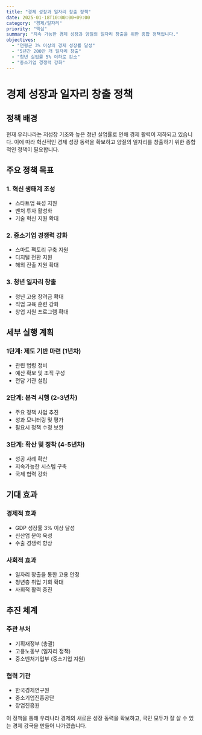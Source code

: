 ```yaml
---
title: "경제 성장과 일자리 창출 정책"
date: 2025-01-18T10:00:00+09:00
category: "경제/일자리"
priority: "핵심"
summary: "지속 가능한 경제 성장과 양질의 일자리 창출을 위한 종합 정책입니다."
objectives:
  - "연평균 3% 이상의 경제 성장률 달성"
  - "5년간 200만 개 일자리 창출"
  - "청년 실업률 5% 이하로 감소"
  - "중소기업 경쟁력 강화"
---
```


# 경제 성장과 일자리 창출 정책

## 정책 배경

현재 우리나라는 저성장 기조와 높은 청년 실업률로 인해 경제 활력이 저하되고 있습니다. 이에 따라 혁신적인 경제 성장 동력을 확보하고 양질의 일자리를 창출하기 위한 종합적인 정책이 필요합니다.

## 주요 정책 목표

### 1. 혁신 생태계 조성
- 스타트업 육성 지원
- 벤처 투자 활성화
- 기술 혁신 지원 확대

### 2. 중소기업 경쟁력 강화
- 스마트 팩토리 구축 지원
- 디지털 전환 지원
- 해외 진출 지원 확대

### 3. 청년 일자리 창출
- 청년 고용 장려금 확대
- 직업 교육 훈련 강화
- 창업 지원 프로그램 확대

## 세부 실행 계획

### 1단계: 제도 기반 마련 (1년차)
- 관련 법령 정비
- 예산 확보 및 조직 구성
- 전담 기관 설립

### 2단계: 본격 시행 (2-3년차)
- 주요 정책 사업 추진
- 성과 모니터링 및 평가
- 필요시 정책 수정 보완

### 3단계: 확산 및 정착 (4-5년차)
- 성공 사례 확산
- 지속가능한 시스템 구축
- 국제 협력 강화

## 기대 효과

### 경제적 효과
- GDP 성장률 3% 이상 달성
- 신산업 분야 육성
- 수출 경쟁력 향상

### 사회적 효과
- 일자리 창출을 통한 고용 안정
- 청년층 취업 기회 확대
- 사회적 활력 증진

## 추진 체계

### 주관 부처
- 기획재정부 (총괄)
- 고용노동부 (일자리 정책)
- 중소벤처기업부 (중소기업 지원)

### 협력 기관
- 한국경제연구원
- 중소기업진흥공단
- 창업진흥원

이 정책을 통해 우리나라 경제의 새로운 성장 동력을 확보하고, 국민 모두가 잘 살 수 있는 경제 강국을 만들어 나가겠습니다. 